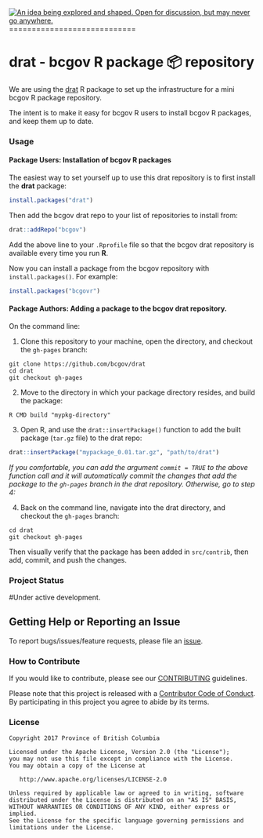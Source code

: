 <div id="devex-badge"><a rel="Inspiration" href="https://github.com/BCDevExchange/docs/blob/master/discussion/projectstates.md"><img alt="An idea being explored and shaped. Open for discussion, but may never go anywhere." style="border-width:0" src="https://assets.bcdevexchange.org/images/badges/inspiration.svg" title="An idea being explored and shaped. Open for discussion, but may never go anywhere." /></a></div>
============================

# drat - bcgov R package 📦 repository

We are using the [drat](https://cran.r-project.org/package=drat) R package to 
set up the infrastructure for a mini bcgov R package repository.

The intent is to make it easy for bcgov R users to install bcgov R packages, and
keep them up to date.

### Usage

#### Package Users: Installation of bcgov R packages

The easiest way to set yourself up to use this drat repository is to first 
install the **drat** package:

```r
install.packages("drat")
```

Then add the bcgov drat repo to your list of repositories to install from:

```r
drat::addRepo("bcgov")
```

Add the above line to your `.Rprofile` file so that the bcgov drat repository is 
available every time you run **R**.

Now you can install a package from the bcgov repository with `install.packages()`.
For example:

```r
install.packages("bcgovr")
```

#### Package Authors: Adding a package to the bcgov drat repository.

On the command line:

1. Clone this repository to your machine, open the directory, and checkout the
`gh-pages` branch:

```
git clone https://github.com/bcgov/drat
cd drat
git checkout gh-pages
```

2. Move to the directory in which your package directory resides, and build the package:

```
R CMD build "mypkg-directory"
```

3. Open R, and use the `drat::insertPackage()` function to add the built package 
(`tar.gz` file) to the drat repo:

```r
drat::insertPackage("mypackage_0.01.tar.gz", "path/to/drat")
```

*If you comfortable, you can add the argument `commit = TRUE` to the above function
call and it will automatically commit the changes that add the package to the `gh-pages` 
branch in the drat repository. Otherwise, go to step 4:*

4. Back on the command line, navigate into the drat directory, and checkout the
`gh-pages` branch:

```
cd drat
git checkout gh-pages
```

Then visually verify that the package has been added in `src/contrib`, then add, 
commit, and push the changes.

### Project Status

#Under active development.

## Getting Help or Reporting an Issue

To report bugs/issues/feature requests, please file an [issue](https://github.com/bcgov/%3Crepo-name%3E/issues/).

### How to Contribute

If you would like to contribute, please see our [CONTRIBUTING](CONTRIBUTING.md) guidelines.

Please note that this project is released with a [Contributor Code of Conduct](CODE_OF_CONDUCT.md). By participating in this project you agree to abide by its terms.

### License

    Copyright 2017 Province of British Columbia

    Licensed under the Apache License, Version 2.0 (the "License");
    you may not use this file except in compliance with the License.
    You may obtain a copy of the License at 

       http://www.apache.org/licenses/LICENSE-2.0

    Unless required by applicable law or agreed to in writing, software
    distributed under the License is distributed on an "AS IS" BASIS,
    WITHOUT WARRANTIES OR CONDITIONS OF ANY KIND, either express or implied.
    See the License for the specific language governing permissions and
    limitations under the License.
